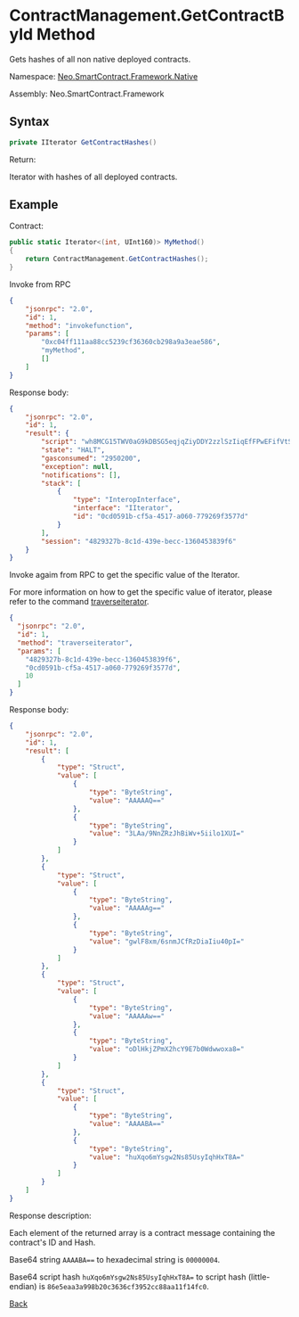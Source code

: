 # ContractManagement.GetContractById Method

Gets hashes of all non native deployed contracts.

Namespace: [Neo.SmartContract.Framework.Native](../../native.md)

Assembly: Neo.SmartContract.Framework

## Syntax

```c#
private IIterator GetContractHashes()
```

Return:

Iterator with hashes of all deployed contracts.

## Example

Contract:

```c#
public static Iterator<(int, UInt160)> MyMethod()
{
    return ContractManagement.GetContractHashes();
}
```

Invoke from RPC

```json
{
    "jsonrpc": "2.0",
    "id": 1,
    "method": "invokefunction",
    "params": [
        "0xc04ff111aa88cc5239cf36360cb298a9a3eae586",
        "myMethod",
        []
    ]
}
```

Response body:

```json
{
    "jsonrpc": "2.0",
    "id": 1,
    "result": {
        "script": "wh8MCG15TWV0aG9kDBSG5eqjqZiyDDY2zzlSzIiqEfFPwEFifVtS",
        "state": "HALT",
        "gasconsumed": "2950200",
        "exception": null,
        "notifications": [],
        "stack": [
            {
                "type": "InteropInterface",
                "interface": "IIterator",
                "id": "0cd0591b-cf5a-4517-a060-779269f3577d"
            }
        ],
        "session": "4829327b-8c1d-439e-becc-1360453839f6"
    }
}
```

Invoke agaim from RPC to get the specific value of the Iterator.

For more information on how to get the specific value of iterator, please refer to the command [traverseiterator](../../../../rpc/latest-version/api/traverseiterator.md).

```json
{
  "jsonrpc": "2.0",
  "id": 1,
  "method": "traverseiterator",
  "params": [
    "4829327b-8c1d-439e-becc-1360453839f6",
    "0cd0591b-cf5a-4517-a060-779269f3577d",
    10
  ]
}
```

Response body:

```json
{
    "jsonrpc": "2.0",
    "id": 1,
    "result": [
        {
            "type": "Struct",
            "value": [
                {
                    "type": "ByteString",
                    "value": "AAAAAQ=="
                },
                {
                    "type": "ByteString",
                    "value": "3LAa/9NnZRzJhBiWv+5iilo1XUI="
                }
            ]
        },
        {
            "type": "Struct",
            "value": [
                {
                    "type": "ByteString",
                    "value": "AAAAAg=="
                },
                {
                    "type": "ByteString",
                    "value": "gwlF8xm/6snmJCfRzDiaIiu40pI="
                }
            ]
        },
        {
            "type": "Struct",
            "value": [
                {
                    "type": "ByteString",
                    "value": "AAAAAw=="
                },
                {
                    "type": "ByteString",
                    "value": "oDlHkjZPmX2hcY9E7b0Wdwwoxa8="
                }
            ]
        },
        {
            "type": "Struct",
            "value": [
                {
                    "type": "ByteString",
                    "value": "AAAABA=="
                },
                {
                    "type": "ByteString",
                    "value": "huXqo6mYsgw2Ns85UsyIqhHxT8A="
                }
            ]
        }
    ]
}
```

Response description:

Each element of the returned array is a contract message containing the contract's ID and Hash.

Base64 string `AAAABA==` to hexadecimal string is `00000004`.

Base64 script hash `huXqo6mYsgw2Ns85UsyIqhHxT8A=` to script hash (little-endian) is `86e5eaa3a998b20c3636cf3952cc88aa11f14fc0`.

[Back](../ContractManagement.md)